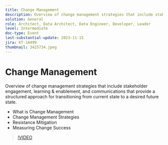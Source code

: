 ```yaml
---
title: Change Management
description: Overview of change management strategies that include stakeholder engagement, learning & enablement, and communications that provide a structured approach for transitioning from current state to a desired future state. What is Change Management  Change Management Strategies  Resistance Mitigation  Measuring Change Success
solution: General
role: Architect, Data Architect, Data Engineer, Developer, Leader
level: Intermediate
doc-type: Event
last-substantial-update: 2023-11-15
jira: KT-14499
thumbnail: 3425734.jpeg
---
```


# Change Management

Overview of change management strategies that include stakeholder engagement, learning & enablement, and communications that provide a structured approach for transitioning from current state to a desired future state.

* What is Change Management
* Change Management Strategies
* Resistance Mitigation
* Measuring Change Success

>[!VIDEO](https://video.tv.adobe.com/v/3425734/?learn=on)
